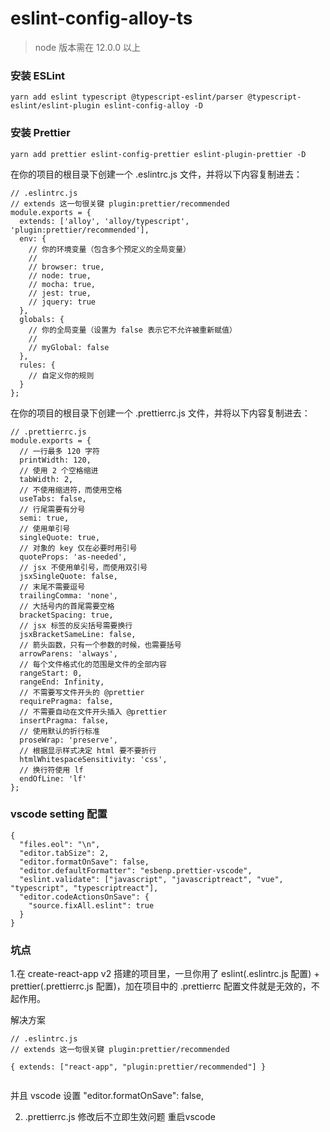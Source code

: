 # eslint-config-alloy-ts

> node 版本需在 12.0.0 以上

### 安装 ESLint

```
yarn add eslint typescript @typescript-eslint/parser @typescript-eslint/eslint-plugin eslint-config-alloy -D
```

### 安装 Prettier

```
yarn add prettier eslint-config-prettier eslint-plugin-prettier -D
```

在你的项目的根目录下创建一个 .eslintrc.js 文件，并将以下内容复制进去：

```
// .eslintrc.js
// extends 这一句很关键 plugin:prettier/recommended
module.exports = {
  extends: ['alloy', 'alloy/typescript', 'plugin:prettier/recommended'],
  env: {
    // 你的环境变量（包含多个预定义的全局变量）
    //
    // browser: true,
    // node: true,
    // mocha: true,
    // jest: true,
    // jquery: true
  },
  globals: {
    // 你的全局变量（设置为 false 表示它不允许被重新赋值）
    //
    // myGlobal: false
  },
  rules: {
    // 自定义你的规则
  }
};

```

在你的项目的根目录下创建一个 .prettierrc.js 文件，并将以下内容复制进去：

```
// .prettierrc.js
module.exports = {
  // 一行最多 120 字符
  printWidth: 120,
  // 使用 2 个空格缩进
  tabWidth: 2,
  // 不使用缩进符，而使用空格
  useTabs: false,
  // 行尾需要有分号
  semi: true,
  // 使用单引号
  singleQuote: true,
  // 对象的 key 仅在必要时用引号
  quoteProps: 'as-needed',
  // jsx 不使用单引号，而使用双引号
  jsxSingleQuote: false,
  // 末尾不需要逗号
  trailingComma: 'none',
  // 大括号内的首尾需要空格
  bracketSpacing: true,
  // jsx 标签的反尖括号需要换行
  jsxBracketSameLine: false,
  // 箭头函数，只有一个参数的时候，也需要括号
  arrowParens: 'always',
  // 每个文件格式化的范围是文件的全部内容
  rangeStart: 0,
  rangeEnd: Infinity,
  // 不需要写文件开头的 @prettier
  requirePragma: false,
  // 不需要自动在文件开头插入 @prettier
  insertPragma: false,
  // 使用默认的折行标准
  proseWrap: 'preserve',
  // 根据显示样式决定 html 要不要折行
  htmlWhitespaceSensitivity: 'css',
  // 换行符使用 lf
  endOfLine: 'lf'
};
```

### vscode setting 配置

```
{
  "files.eol": "\n",
  "editor.tabSize": 2,
  "editor.formatOnSave": false,
  "editor.defaultFormatter": "esbenp.prettier-vscode",
  "eslint.validate": ["javascript", "javascriptreact", "vue", "typescript", "typescriptreact"],
  "editor.codeActionsOnSave": {
    "source.fixAll.eslint": true
  }
}

```

### 坑点

1.在 create-react-app v2 搭建的项目里，一旦你用了 eslint(.eslintrc.js 配置) + prettier(.prettierrc.js 配置)，加在项目中的 .prettierrc 配置文件就是无效的，不起作用。

解决方案

```
// .eslintrc.js
// extends 这一句很关键 plugin:prettier/recommended

{ extends: ["react-app", "plugin:prettier/recommended"] }


```
并且 vscode 设置 "editor.formatOnSave": false,

2. .prettierrc.js 修改后不立即生效问题 重启vscode
